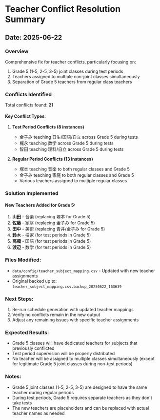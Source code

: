 # Teacher Conflict Resolution Summary

## Date: 2025-06-22

### Overview
Comprehensive fix for teacher conflicts, particularly focusing on:
1. Grade 5 (1-5, 2-5, 3-5) joint classes during test periods
2. Teachers assigned to multiple non-joint classes simultaneously
3. Separation of Grade 5 teachers from regular class teachers

### Conflicts Identified
Total conflicts found: **21**

#### Key Conflict Types:
1. **Test Period Conflicts (8 instances)**
   - 金子み teaching 日生/国語/自立 across Grade 5 during tests
   - 梶永 teaching 数学 across Grade 5 during tests
   - 智田 teaching 理科/自立 across Grade 5 during tests

2. **Regular Period Conflicts (13 instances)**
   - 塚本 teaching 音楽 to both regular classes and Grade 5
   - 金子み teaching 家庭 to both regular classes and Grade 5
   - Various teachers assigned to multiple regular classes

### Solution Implemented

#### New Teachers Added for Grade 5:
1. **山田** - 音楽 (replacing 塚本 for Grade 5)
2. **佐藤** - 家庭 (replacing 金子み for Grade 5)
3. **田中** - 美術 (replacing 青井/金子み for Grade 5)
4. **鈴木** - 技家 (for test periods in Grade 5)
5. **高橋** - 国語 (for test periods in Grade 5)
6. **渡辺** - 数学 (for test periods in Grade 5)

### Files Modified:
- `data/config/teacher_subject_mapping.csv` - Updated with new teacher assignments
- Original backed up to: `teacher_subject_mapping.csv.backup_20250622_163639`

### Next Steps:
1. Re-run schedule generation with updated teacher mappings
2. Verify no conflicts remain in the new output
3. Adjust any remaining issues with specific teacher assignments

### Expected Results:
- Grade 5 classes will have dedicated teachers for subjects that previously conflicted
- Test period supervision will be properly distributed
- No teacher will be assigned to multiple classes simultaneously (except for legitimate Grade 5 joint classes during non-test periods)

### Notes:
- Grade 5 joint classes (1-5, 2-5, 3-5) are designed to have the same teacher during regular periods
- During test periods, Grade 5 requires separate teachers as they don't take tests
- The new teachers are placeholders and can be replaced with actual teacher names as needed